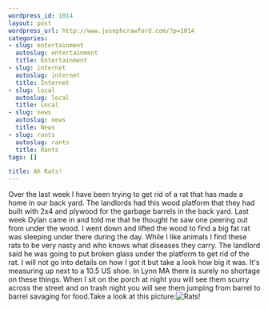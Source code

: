 ```yaml
--- 
wordpress_id: 1014
layout: post
wordpress_url: http://www.josephcrawford.com/?p=1014
categories: 
- slug: entertainment
  autoslug: entertainment
  title: Entertainment
- slug: internet
  autoslug: internet
  title: Internet
- slug: local
  autoslug: local
  title: Local
- slug: news
  autoslug: news
  title: News
- slug: rants
  autoslug: rants
  title: Rants
tags: []

title: Ah Rats!
---
```

Over the last week I have been trying to get rid of a rat that has made a home in our back yard.  The landlords had this wood platform that they had built with 2x4 and plywood for the garbage barrels in the back yard.  Last week Dylan came in and told me that he thought he saw one peering out from under the wood.  I went down and lifted the wood to find a big fat rat was sleeping under there during the day.  While I like animals I find these rats to be very nasty and who knows what diseases they carry.  The landlord said he was going to put broken glass under the platform to get rid of the rat.  I will not go into details on how I got it but take a look how big it was.  It's measuring up next to a 10.5 US shoe.  In Lynn MA there is surely no shortage on these things.  When I sit on the porch at night you will see them scurry across the street and on trash night you will see them jumping from barrel to barrel savaging for food.Take a look at this picture:<!--more-->![](http://www.josephcrawford.com/wp-content/uploads/2010/04/CIMG0024.jpg "Rats!")
